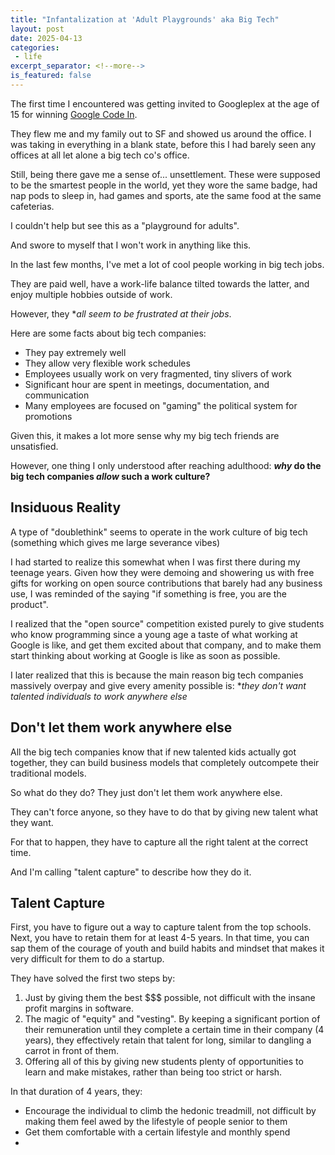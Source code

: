 ```yaml
---
title: "Infantalization at 'Adult Playgrounds' aka Big Tech"
layout: post
date: 2025-04-13
categories:
 - life
excerpt_separator: <!--more-->
is_featured: false
---
```


The first time I encountered was getting invited to Googleplex at the age of 15 for winning [Google Code In](https://opensource.googleblog.com/2015/02/google-code-in-2014-welcome-to-winners.html).

They flew me and my family out to SF and showed us around the office. I was taking in everything in a blank state, before this I had barely seen any offices at all let alone a big tech co's office.

Still, being there gave me a sense of... unsettlement. These were supposed to be the smartest people in the world, yet they wore the same badge, had nap pods to sleep in, had games and sports, ate the same food at the same cafeterias.

I couldn't help but see this as a "playground for adults".

And swore to myself that I won't work in anything like this.

<!--more-->

In the last few months, I've met a lot of cool people working in big tech jobs.

They are paid well, have a work-life balance tilted towards the latter, and enjoy multiple hobbies outside of work.

However, they **all seem to be frustrated at their jobs*.

Here are some facts about big tech companies:

* They pay extremely well
* They allow very flexible work schedules
* Employees usually work on very fragmented, tiny slivers of work
* Significant hour are spent in meetings, documentation, and communication
* Many employees are focused on "gaming" the political system for promotions

Given this, it makes a lot more sense why my big tech friends are unsatisfied.

However, one thing I only understood after reaching adulthood: **_why_ do the big tech companies _allow_ such a work culture?**

## Insiduous Reality

A type of "doublethink" seems to operate in the work culture of big tech (something which gives me large severance vibes)

I had started to realize this somewhat when I was first there during my teenage years. Given how they were demoing and showering us with free gifts for working on open source contributions that barely had any business use, I was reminded of the saying "if something is free, you are the product".

I realized that the "open source" competition existed purely to give students who know programming since a young age a taste of what working at Google is like, and get them excited about that company, and to make them start thinking about working at Google is like as soon as possible.

I later realized that this is because the main reason big tech companies massively overpay and give every amenity possible is: **they don't want talented individuals to _work anywhere else_*

## Don't let them work anywhere else

All the big tech companies know that if new talented kids actually got together, they can build business models that completely outcompete their traditional models.

So what do they do? They just don't let them work anywhere else.

They can't force anyone, so they have to do that by giving new talent what they want.

For that to happen, they have to capture all the right talent at the correct time.

And I'm calling "talent capture" to describe how they do it.

## Talent Capture

First, you have to figure out a way to capture talent from the top schools. Next, you have to retain them for at least 4-5 years. In that time, you can sap them of the courage of youth and build habits and mindset that makes it very difficult for them to do a startup. 

They have solved the first two steps by:

1. Just by giving them the best $$$ possible, not difficult with the insane profit margins in software.
2. The magic of "equity" and "vesting". By keeping a significant portion of their remuneration until they complete a certain time in their company (4 years), they effectively retain that talent for long, similar to dangling a carrot in front of them.
3. Offering all of this by giving new students plenty of opportunities to learn and make mistakes, rather than being too strict or harsh.

In that duration of 4 years, they:

* Encourage the individual to climb the hedonic treadmill, not difficult by making them feel awed by the lifestyle of people senior to them
* Get them comfortable with a certain lifestyle and monthly spend
* 
